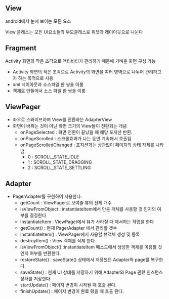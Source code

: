 ## View

android에서 눈에 보이는 모든 요소

View 클래스는 모든 UI요소들의 부모클래스로 위젯과 레이아웃으로 나뉜다



## Fragment

Activity 화면의 작은 조각으로 액티비티가 관리하기 때문에 가벼운 화면 구성 가능

- Activity 화면의 작은 조각으로 Activity의 화면을 여러 영역으로 나누어 관리하고자 하는 목적으로 사용
- xml 레이아웃과 소스파일 한 쌍을 이룸
- 객체로 만들어서 소스 파일 한 쌍을 이룸



## ViewPager

- 좌우로 스와이프하며 View를 전환하는 AdapterView
- 화면이 바뀌는 것이 아닌 화면 크기의 View들이 전환되는 개념
  - onPageSelected : 화면 전환이 끝났을 때 해당 포지션 반환.
  - onPageScrolled : 스크롤효과가 나는 동안 계속해서 호출됨
  - onPageScrolledChanged : 포지션과는 상관없이 페이지의 상태 자체를 나타냄
    - 0 : SCROLL_STATE_IDLE
    - 1 : SCROLL_STATE_DRAGGING
    - 2 : SCROLL_STATE_SETTLING

## Adapter

- PagerAdapter를 구현하여 사용한다.
  - getCount : ViewPager로 보여줄 뷰의 전체 개수
  - isViewFromObject : instantiateItem에서 만듣 객체를 사용할 것 인지의 여부를 결정한다
  - instantiateItem : ViewPaget에서 뷰가 사라질 때 제서하는 작업을 한다
  - getCount() : 현재 PagerAdapter 에서 관리할 갯수 
  - instantiateItem() : ViewPager에서 사용할 뷰객체 생성 및 등록
  - destroyItem() : View 객체를 삭제 한다.
  - isViewFromObject() :instantiateItem 메소드에서 생성한 객체를 이용할 것인지 여부를 반환한다.
  - restoreState() : saveState() 상태에서 저장했던 Adapter와 page를 복구한다.
  - saveState() : 현재 UI 상태를 저장하기 위해 Adapter와 Page 관련 인스턴스 상태를 저장한다.
  - startUpdate() : 페이지 변경이 시작될 때 호출 된다.
  - finishUpdate() : 페이지 변경이 완료 됐을 때 호출 된다.

